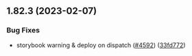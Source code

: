 ## 1.82.3 (2023-02-07)


### Bug Fixes

* storybook warning & deploy on dispatch ([#4592](https://github.com/EddieHubCommunity/LinkFree/issues/4592)) ([33fd772](https://github.com/EddieHubCommunity/LinkFree/commit/33fd772512f738c64ae7849e1dbae7dccaada27b))



